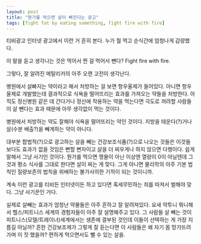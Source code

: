 ```yaml
---
layout: post
title: "뭔가를 먹으면 살이 빠진다는 광고"
tags: [fight fat by eating something, fight fire with fire]
---
```


티비광고 인터넷 광고에서 이런 거 흔히 본다. 누가 뭘 먹고 순식간에 엄청나게 감량했다.

이 말을 듣고 생각나는 것은 먹어서 찐 걸 먹어서 뺀다? Fight fire with fire. 

그렇다, 잘 알려진 메탈리카의 아주 오랜 고전이 생각난다.

병원에서 살빠지는 약이라고 해서 처방하는 걸 보면 항우울제가 들어있다. 아니면 항우울제로 개발했는데 결과적으로 식욕을 떨어뜨리는 효과를 가져오는 약들을 처방한다. 아직도 정신병원 같은 데 간다거나 정신에 작용하는 약을 먹는다면 극도로 꺼려할 사람들이 살 뺀다는 효과 때문에 아무 생각없이 먹는 것이다. 

병원에서 처방하는 약도 잘해야 식욕을 떨어뜨리는 약인 것이다. 지방을 태운다(?)거나 살(수분 배출?)을 빼게하는 약이 아니다. 

대부분 합법적(?)으로 광고하는 살을 빼는 건강보조식품(?)으로 나오는 것들은 이것들 보다도 효과가 없을 것임은 뻔할 뻔자이고 살을 더 찌우게나 하지 않으면 다행이다. 쉽게 말해서 그냥 사기인 것이다. 뭔가를 먹으면 맹물이 아닌 이상엔 열량이 0이 아닐텐데 그것과 평소 식사를 그대로 한다면 살이 찌는 게 맞다. 그게 아니면 물리학의 아주 기본 법칙인 질량보존의 법칙을 위배하는 불가사의한 기적이 되는 것이니까. 

계속 이런 광고를 티비든 인터넷이든 하고 있다면 혹세무민하는 죄를 따져서 벌해야 맞다. 그냥 사기꾼인 거다.

실제로 살빼는 효과가 엄청난 약물들은 아주 흔하고 잘 알려져있다. 요새 약투니 뭐니해서 헬스/피트니스 세계의 경험자들이 아주 잘 설명해주고 있다. 그 사람들 살 빼는 것이 피트니스(모델/트레이너)세계에서는 생존에 결부된 것인데 이들이 선택하는 게 가장 지름길 아닐까? 흔한 건강보조제가 그렇게 잘 듣는다면 이 사람들은 왜 자기 몸 망가뜨려가며 이 짓 했을까? 편하게 먹으면서도 뺄 수 있는 살을. 